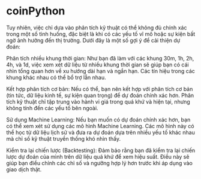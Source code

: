 # coinPython
Tuy nhiên, việc chỉ dựa vào phân tích kỹ thuật có thể không đủ chính xác trong một số tình huống, đặc biệt là khi có các yếu tố vĩ mô hoặc sự kiện bất ngờ ảnh hưởng đến thị trường. Dưới đây là một số gợi ý để cải thiện dự đoán:

Phân tích nhiều khung thời gian: Như bạn đã làm với các khung 30m, 1h, 2h, 4h, và 1d, việc xem xét dữ liệu từ nhiều khung thời gian sẽ giúp bạn có cái nhìn tổng quan hơn về xu hướng dài hạn và ngắn hạn. Các tín hiệu trong các khung khác nhau có thể bổ trợ lẫn nhau.

Kết hợp phân tích cơ bản: Nếu có thể, bạn nên kết hợp với phân tích cơ bản (tin tức, dữ liệu kinh tế, sự kiện quan trọng) để dự đoán chính xác hơn. Phân tích kỹ thuật chỉ tập trung vào hành vi giá trong quá khứ và hiện tại, nhưng không tính đến các yếu tố bên ngoài.

Sử dụng Machine Learning: Nếu bạn muốn có dự đoán chính xác hơn, bạn có thể xem xét sử dụng các mô hình Machine Learning. Các mô hình này có thể học từ dữ liệu lịch sử và đưa ra dự đoán dựa trên nhiều yếu tố khác nhau mà chỉ số kỹ thuật truyền thống khó nhìn thấy.

Kiểm tra lại chiến lược (Backtesting): Đảm bảo rằng bạn đã kiểm tra lại chiến lược dự đoán của mình trên dữ liệu quá khứ để xem hiệu suất. Điều này sẽ giúp bạn điều chỉnh các chỉ số và ngưỡng hợp lý hơn trước khi áp dụng vào giao dịch thật.
